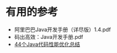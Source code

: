 




# 有用的参考

  * 阿里巴巴Java开发手册（详尽版）1.4.pdf
  * 码出高效：Java开发手册.pdf
  * [44个Java代码性能优化总结](https://mp.weixin.qq.com/s?__biz=MzI3ODcxMzQzMw==&mid=2247485281&idx=1&sn=8d2f07fd999ccbf215cb0b47dd1ae17f&chksm=eb538257dc240b414e4fc6995084e8d7e49f39b1a4a246e727e1bfbe04720a58d1c88a623f89&scene=21#wechat_redirect)
